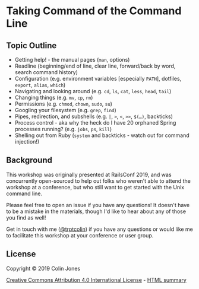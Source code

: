 # Taking Command of the Command Line

## Topic Outline

- Getting help! - the manual pages (`man`, options)
- Readline (beginning/end of line, clear line, forward/back by word, search command history)
- Configuration (e.g. environment variables [especially `PATH`], dotfiles, `export`, `alias`, `which`)
- Navigating and looking around (e.g. `cd`, `ls`, `cat`, `less`, `head`, `tail`)
- Changing things (e.g. `mv`, `cp`, `rm`)
- Permissions (e.g. `chmod`, `chown`, `sudo`, `su`)
- Googling your filesystem (e.g. `grep`, `find`)
- Pipes, redirection, and subshells (e.g. `|`, `>`, `<`, `>>`, `$(…)`, backticks)
- Process control - aka why the heck do I have 20 orphaned Spring processes running? (e.g. `jobs`, `ps`, `kill`)
- Shelling out from Ruby (`system` and backticks - watch out for command injection!)


## Background

This workshop was originally presented at RailsConf 2019, and was concurrently
open-sourced to help out folks who weren't able to attend the workshop at a
conference, but who still want to get started with the Unix command line.

Please feel free to open an issue if you have any questions! It doesn't have to
be a mistake in the materials, though I'd like to hear about any of those you
find as well!

Get in touch with me ([@trptcolin](https://github.com/trptcolin)) if you have
any questions or would like me to facilitate this workshop at your conference
or user group.


## License

Copyright © 2019 Colin Jones

[Creative Commons Attribution 4.0 International License](LICENSE.txt) - [HTML summary](https://creativecommons.org/licenses/by/4.0/)
